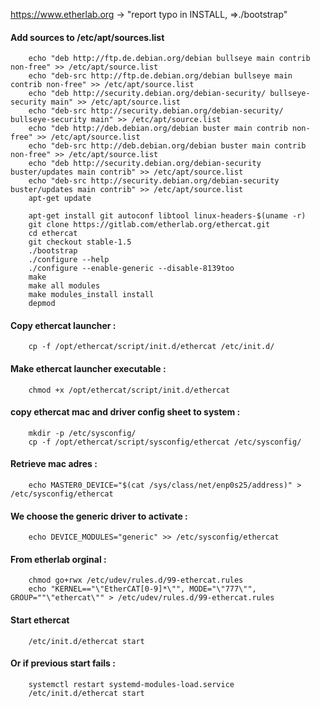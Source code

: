 

https://www.etherlab.org -> "report typo in INSTALL, =>./bootstrap"

#### Add sources to /etc/apt/sources.list

        echo "deb http://ftp.de.debian.org/debian bullseye main contrib non-free" >> /etc/apt/source.list
        echo "deb-src http://ftp.de.debian.org/debian bullseye main contrib non-free" >> /etc/apt/source.list
        echo "deb http://security.debian.org/debian-security/ bullseye-security main" >> /etc/apt/source.list
        echo "deb-src http://security.debian.org/debian-security/ bullseye-security main" >> /etc/apt/source.list
        echo "deb http://deb.debian.org/debian buster main contrib non-free" >> /etc/apt/source.list
        echo "deb-src http://deb.debian.org/debian buster main contrib non-free" >> /etc/apt/source.list
        echo "deb http://security.debian.org/debian-security buster/updates main contrib" >> /etc/apt/source.list
        echo "deb-src http://security.debian.org/debian-security buster/updates main contrib" >> /etc/apt/source.list
        apt-get update

        apt-get install git autoconf libtool linux-headers-$(uname -r)
        git clone https://gitlab.com/etherlab.org/ethercat.git
        cd ethercat
        git checkout stable-1.5 
        ./bootstrap
        ./configure --help
        ./configure --enable-generic --disable-8139too
        make
        make all modules
        make modules_install install
        depmod

#### Copy ethercat launcher :
        cp -f /opt/ethercat/script/init.d/ethercat /etc/init.d/

#### Make ethercat launcher executable :
        chmod +x /opt/ethercat/script/init.d/ethercat

#### copy ethercat mac and driver config sheet to system :
        mkdir -p /etc/sysconfig/
        cp -f /opt/ethercat/script/sysconfig/ethercat /etc/sysconfig/

#### Retrieve mac adres :
        echo MASTER0_DEVICE="$(cat /sys/class/net/enp0s25/address)" > /etc/sysconfig/ethercat

#### We choose the generic driver to activate :
        echo DEVICE_MODULES="generic" >> /etc/sysconfig/ethercat

#### From etherlab orginal :
        chmod go+rwx /etc/udev/rules.d/99-ethercat.rules
        echo "KERNEL=="\"EtherCAT[0-9]*\"", MODE="\"777\"", GROUP=""\"ethercat\"" > /etc/udev/rules.d/99-ethercat.rules

#### Start ethercat
        /etc/init.d/ethercat start

#### Or if previous start fails :
        systemctl restart systemd-modules-load.service
        /etc/init.d/ethercat start

